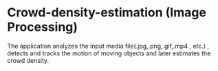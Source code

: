 # Crowd-density-estimation (Image Processing)
The application analyzes the input media file(.jpg,.png,.gif,.mp4 , etc.) , detects and tracks the motion of moving objects and later estimates the crowd density.


 
